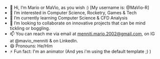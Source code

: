 - 👋 Hi, I’m Mario or MaVio, as you wish :) [My username is: @MaVio-R]
- 👀 I’m interested in Computer Science, Rocketry, Games & Tech
- 🌱 I’m currently learning Computer Science & CFD Analysis
- 💞️ I’m looking to collaborate on innovative projects that can be mind tickling or boggling.
- 📫 You can reach me via email at menniti.mario.2002@gmail.com, on IG at @mavio_menniti & on LinkedIn.
- 😄 Pronouns: He/Him
- ⚡ Fun fact: I'm an animator (And yes i'm using the default template ;) )

<!---
MaVio-R/MaVio-R is a ✨ special ✨ repository because its `README.md` (this file) appears on your GitHub profile.
You can click the Preview link to take a look at your changes.
--->

